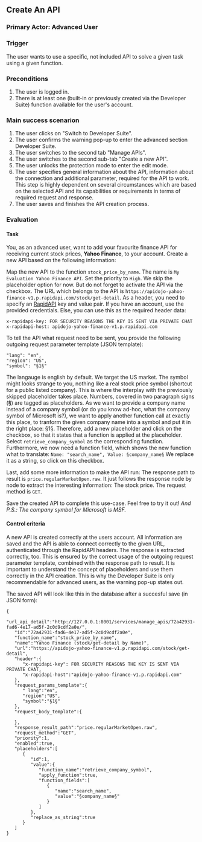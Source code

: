## Create An API
### Primary Actor: Advanced User

### Trigger
The user wants to use a specific, not included API to solve a given task using a given function.

### Preconditions
1. The user is logged in.
2. There is at least one (built-in or previously created via the Developer Suite) function available for the user's account.

### Main success scenarion
1. The user clicks on "Switch to Developer Suite".
2. The user confirms the warning pop-up to enter the advanced section Developer Suite.
3. The user switches to the second tab "Manage APIs".
4. The user switches to the second sub-tab "Create a new API".
5. The user unlocks the protection mode to enter the edit mode.
6. The user specifies general information about the API, information about the connection and additional parameter, required for the API to work. This step is highly dependent on several circumstances which are based on the selected API and its capabilities or requirements in terms of required request and response.
7. The user saves and finishes the API creation process.

### Evaluation
#### Task
You, as an advanced user, want to add your favourite finance API for receiving current stock prices, **Yahoo Finance**, to your account.
Create a new API based on the following information:

Map the new API to the function `stock_price_by_name`. The name is `My Evaluation Yahoo Finance API`. Set the priority to `High`. We skip the placeholder option for now. But do not forget to activate the API via the checkbox. The URL which belongs to the API is `https://apidojo-yahoo-finance-v1.p.rapidapi.com/stock/get-detail`. As a header, you need to specify an [RapidAPI](https://rapidapi.com/) key and value pair. If you have an account, use the provided credentials. Else, you can use this as the required header data:
```
x-rapidapi-key: FOR SECURITY REASONS THE KEY IS SENT VIA PRIVATE CHAT
x-rapidapi-host: apidojo-yahoo-finance-v1.p.rapidapi.com
```
To tell the API what request need to be sent, you provide the following outgoing request parameter template (JSON template):
```
"lang": "en",
"region": "US",
"symbol": "§1§"
```
The langauge is english by default. We target the US market. The symbol might looks strange to you, nothing like a real stock price symbol (shortcut for a public listed company). This is where the interplay with the previously skipped placeholder takes place. Numbers, covered in two paragraph signs (**§**) are tagged as placeholders. As we want to provide a company name instead of a company symbol (or do you know ad-hoc, what the company symbol of Microsoft is?), we want to apply another function call at exactly this place, to tranform the given company name into a symbol and put it in the right place: §1§.
Therefore, add a new placeholder and click on the checkbox, so that it states that a function is applied at the placeholder. Select `retrieve_company_symbol` as the corresponding function. Furthermore, we now need a function field, which shows the new function what to translate:
`Name: "search_name", Value: §company_name§`
We replace it as a string, so click on this checkbox.

Last, add some more information to make the API run: The response path to result is `price.regularMarketOpen.raw`. It just follows the response node by node to extract the interesting information: The stock price.
The request method is `GET`.

Save the created API to complete this use-case. Feel free to try it out!
*And P.S.: The company symbol for Microsoft is MSF.*

#### Control criteria
A new API is created correctly at the users account. All information are saved and the API is able to connect correctly to the given URL, authenticated through the RapidAPI headers. The response is extracted correctly, too. This is ensured by the correct usage of the outgoing request parameter template, combined with the response path to result. It is important to understand the concept of placeholders and use them correctly in the API creation. This is why the Developer Suite is only recommendable for advanced users, as the warning pop-up states out.

The saved API will look like this in the database after a succesful save (in JSON form):
```
{
   "url_api_detail":"http://127.0.0.1:8001/services/manage_apis/72a42931-fad6-4e17-ad5f-2c0d9cdf2a0e/",
   "id":"72a42931-fad6-4e17-ad5f-2c0d9cdf2a0e",
   "function_name":"stock_price_by_name",
   "name":"Yahoo Finance (stock/get-detail by Name)",
   "url":"https://apidojo-yahoo-finance-v1.p.rapidapi.com/stock/get-detail",
   "header":{
      "x-rapidapi-key": FOR SECURITY REASONS THE KEY IS SENT VIA PRIVATE CHAT,
      "x-rapidapi-host":"apidojo-yahoo-finance-v1.p.rapidapi.com"
   },
   "request_params_template":{
      " lang":"en",
      "region":"US",
      "symbol":"§1§"
   },
   "request_body_template":{

   },
   "response_result_path":"price.regularMarketOpen.raw",
   "request_method":"GET",
   "priority":1,
   "enabled":true,
   "placeholders":[
      {
         "id":1,
         "value":{
            "function_name":"retrieve_company_symbol",
            "apply_function":true,
            "function_fields":[
               {
                  "name":"search_name",
                  "value":"§company_name§"
               }
            ]
         },
         "replace_as_string":true
      }
   ]
}
```
